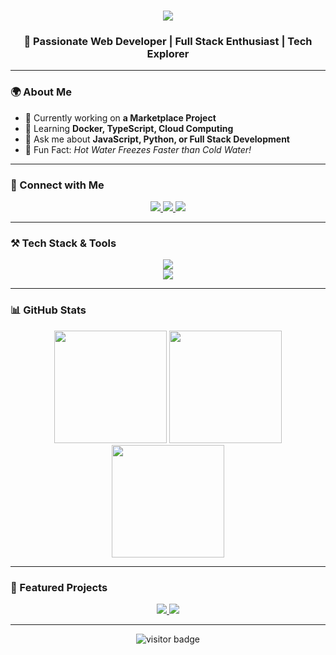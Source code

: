 <h1 align="center">
    <img src="https://readme-typing-svg.herokuapp.com/?font=Righteous&size=35&center=true&vCenter=true&width=600&height=70&duration=4000&lines=Hello,+World!+%F0%9F%91%8B;I'm+Vannes+Vernando!;Welcome+to+my+GitHub+Profile!" />
</h1>

<h3 align="center">
    🚀 Passionate Web Developer | Full Stack Enthusiast | Tech Explorer
</h3>

---

### 🌍 About Me

- 🔭 Currently working on **a Marketplace Project**
- 🌱 Learning **Docker, TypeScript, Cloud Computing**
- 💬 Ask me about **JavaScript, Python, or Full Stack Development**
- 🎯 Fun Fact: *Hot Water Freezes Faster than Cold Water!*

---

### 🔗 Connect with Me

<p align="center">
    <a href="mailto:azzikrapraqasta2@gmail.com">
        <img src="https://img.shields.io/badge/Email-D14836?style=for-the-badge&logo=gmail&logoColor=white" />
    </a>
    <a href="https://linkedin.com/in/azzikra-praqasta-kusuma-198774271" target="_blank">
        <img src="https://img.shields.io/badge/LinkedIn-0A66C2?style=for-the-badge&logo=linkedin&logoColor=white" />
    </a>
    <a href="https://azzikrapraqastakusuma123.github.io/portfolio-personal/" target="_blank">
        <img src="https://img.shields.io/badge/Portfolio-FF5722?style=for-the-badge&logo=google-chrome&logoColor=white" />
    </a>
</p>

---

### ⚒️ Tech Stack & Tools

<p align="center">
    <img src="https://skillicons.dev/icons?i=react,vue,nextjs,bootstrap,tailwind,scss,nodejs,express,docker,git,github" />
    <br/>
    <img src="https://skillicons.dev/icons?i=typescript,javascript,python,php,mysql,mongodb,java,cpp,flutter,dart" />
</p>

---

### 📊 GitHub Stats

<p align="center">
    <img src="https://github-readme-stats.vercel.app/api?username=vannes2&show_icons=true&theme=tokyonight" height="180em" />
    <img src="https://github-readme-stats.vercel.app/api/top-langs/?username=vannes2&layout=compact&theme=tokyonight" height="180em" />
    <img src="https://streak-stats.demolab.com?user=vannes2&theme=tokyonight&hide_border=true" height="180em" />
</p>

---

### 🚀 Featured Projects

<p align="center">
    <a href="https://github.com/vannes2/your-project">
        <img src="https://github-readme-stats.vercel.app/api/pin/?username=vannes2&repo=your-project&theme=tokyonight" />
    </a>
    <a href="https://github.com/vannes2/another-project">
        <img src="https://github-readme-stats.vercel.app/api/pin/?username=vannes2&repo=another-project&theme=tokyonight" />
    </a>
</p>

---

<p align="center">
    <img src="https://visitor-badge.glitch.me/badge?page_id=vannes2.visitor-badge" alt="visitor badge"/>
</p>
